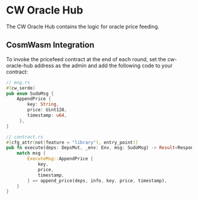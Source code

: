 # CW Oracle Hub

The CW Oracle Hub contains the logic for oracle price feeding.

## CosmWasm Integration

To invoke the pricefeed contract at the end of each round, set the cw-oracle-hub address as the admin and add the following code to your contract:

```rust
// msg.rs
#[cw_serde]
pub enum SudoMsg {
    AppendPrice {
        key: String,
        price: Uint128,
        timestamp: u64,
     },
}

// contract.rs
#[cfg_attr(not(feature = "library"), entry_point)]
pub fn execute(deps: DepsMut, _env: Env, msg: SudoMsg) -> Result<Response, ContractError> {
    match msg {
        ExecuteMsg::AppendPrice {
            key,
            price,
            timestamp,
        } => append_price(deps, info, key, price, timestamp),
    }
}
```
